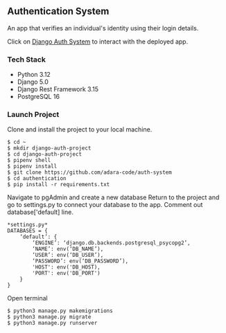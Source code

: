 ## Authentication System
An app that verifies an individual's identity using their login details. 

Click on [Django Auth System](https://django-auth-system.onrender.com) to interact with the deployed app.

### Tech Stack
- Python 3.12
- Django 5.0
- Django Rest Framework 3.15
- PostgreSQL 16

### Launch Project
Clone and install the project to your local machine.

```
$ cd ~
$ mkdir django-auth-project
$ cd django-auth-project
$ pipenv shell
$ pipenv install
$ git clone https://github.com/adara-code/auth-system
$ cd authentication 
$ pip install -r requirements.txt
```

Navigate to pgAdmin and create a new database
Return to the project and go to settings.py to connect your database to the app. Comment out database['default] line.

```
*settings.py*
DATABASES = {
    ‘default’: {
        ‘ENGINE’: ‘django.db.backends.postgresql_psycopg2’,
        ‘NAME’: env(‘DB_NAME’),
        ‘USER’: env(‘DB_USER’),
        ‘PASSWORD’: env(‘DB_PASSWORD’),
        'HOST': env('DB_HOST),
        'PORT': env('DB_PORT')
    }
}
```

Open terminal

```
$ python3 manage.py makemigrations
$ python3 manage.py migrate
$ python3 manage.py runserver
```









